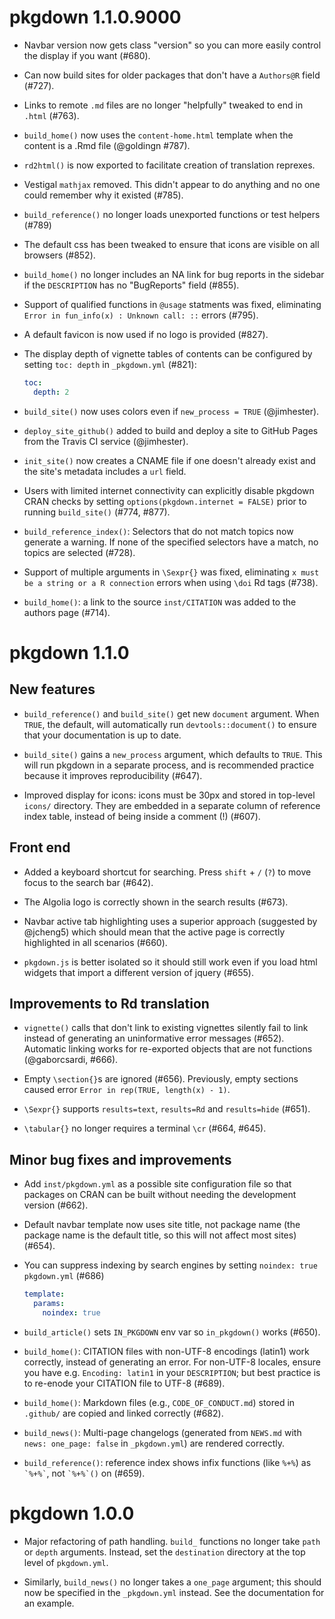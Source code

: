 # pkgdown 1.1.0.9000

* Navbar version now gets class "version" so you can more easily control the
  display if you want (#680).

* Can now build sites for older packages that don't have a `Authors@R` field 
  (#727).

* Links to remote `.md` files are no longer "helpfully" tweaked to end in 
  `.html` (#763).

* `build_home()` now uses the `content-home.html` template when the content is a .Rmd file (@goldingn #787).

* `rd2html()` is now exported to facilitate creation of translation reprexes.

* Vestigal `mathjax` removed. This didn't appear to do anything and no one
  could remember why it existed (#785).

* `build_reference()` no longer loads unexported functions or test helpers 
  (#789)

* The default css has been tweaked to ensure that icons are visible on all
  browsers (#852).

* `build_home()` no longer includes an NA link for bug reports in the
  sidebar if the `DESCRIPTION` has no "BugReports" field (#855).

* Support of qualified functions in `@usage` statments was fixed, eliminating `Error in fun_info(x) : Unknown call: ::` errors (#795).

* A default favicon is now used if no logo is provided (#827).

* The display depth of vignette tables of contents can be configured by setting `toc: depth` in `_pkgdown.yml` (#821):

  ```yaml
  toc:
    depth: 2
  ```

* `build_site()` now uses colors even if `new_process = TRUE` (@jimhester).

* `deploy_site_github()` added to build and deploy a site to GitHub Pages from the
  Travis CI service (@jimhester).

* `init_site()` now creates a CNAME file if one doesn't already exist and the
  site's metadata includes a `url` field.

* Users with limited internet connectivity can explicitly disable pkgdown CRAN checks
  by setting `options(pkgdown.internet = FALSE)` prior to running `build_site()` (#774, #877).
  
* `build_reference_index()`: Selectors that do not match topics now generate a warning.
  If none of the specified selectors have a match, no topics are selected (#728).
  
* Support of multiple arguments in `\Sexpr{}` was fixed, eliminating `x must be a
  string or a R connection` errors when using `\doi` Rd tags (#738).

* `build_home()`: a link to the source `inst/CITATION` was added to the authors page (#714).

# pkgdown 1.1.0

## New features

* `build_reference()` and `build_site()` get new `document` argument. When 
  `TRUE`, the default, will automatically run `devtools::document()` to 
  ensure that your documentation is up to date.

* `build_site()` gains a `new_process` argument, which defaults to `TRUE`.
  This will run pkgdown in a separate process, and is recommended practice
  because it improves reproducibility (#647).

* Improved display for icons: icons must be 30px and stored in top-level 
  `icons/` directory. They are embedded in a separate column of reference 
  index table, instead of being inside a comment (!) (#607).
  
## Front end

* Added a keyboard shortcut for searching. Press `shift` + `/` (`?`) to move 
  focus to the search bar (#642). 
  
* The Algolia logo is correctly shown in the search results (#673).
 
* Navbar active tab highlighting uses a superior approach (suggested by 
  @jcheng5) which should mean that the active page is correctly highlighted
  in all scenarios (#660).

* `pkgdown.js` is better isolated so it should still work even if you 
  load html widgets that import a different version of jquery (#655).

## Improvements to Rd translation

* `vignette()` calls that don't link to existing vignettes silently fail 
  to link instead of generating an uninformative error messages (#652). 
  Automatic linking works for re-exported objects that are not functions 
  (@gaborcsardi, #666).

* Empty `\section{}`s are ignored (#656). Previously, empty sections caused 
  error `Error in rep(TRUE, length(x) - 1)`.

* `\Sexpr{}` supports `results=text`, `results=Rd` and `results=hide` (#651).

* `\tabular{}` no longer requires a terminal `\cr` (#664, #645).

## Minor bug fixes and improvements

* Add `inst/pkgdown.yml` as a possible site configuration file so that packages 
  on CRAN can be built without needing the development version (#662).

* Default navbar template now uses site title, not package name (the package 
  name is the default title, so this will not affect most sites) (#654).

* You can suppress indexing by search engines by setting `noindex: true` 
  `pkgdown.yml` (#686)
  
    ```yaml
    template:
      params:
        noindex: true
    ```

* `build_article()` sets `IN_PKGDOWN` env var so `in_pkgdown()` works 
  (#650).

* `build_home()`: CITATION files with non-UTF-8 encodings (latin1) work
  correctly, instead of generating an error. For non-UTF-8 locales, ensure you 
  have e.g. `Encoding: latin1` in your `DESCRIPTION`; but best practice is to 
  re-enode your CITATION file to UTF-8 (#689).

* `build_home()`: Markdown files (e.g., `CODE_OF_CONDUCT.md`) stored in 
  `.github/` are copied and linked correctly (#682).

* `build_news()`: Multi-page changelogs (generated from `NEWS.md` with
  `news: one_page: false` in `_pkgdown.yml`) are rendered correctly.

* `build_reference()`: reference index shows infix functions (like `%+%`) as 
  `` `%+%` ``, not `` `%+%`() `` on  (#659).

# pkgdown 1.0.0

* Major refactoring of path handling. `build_` functions no longer take
  `path` or `depth` arguments. Instead, set the `destination` directory 
  at the top level of `pkgdown.yml`.

* Similarly, `build_news()` no longer takes a `one_page` argument;
  this should now be specified in the `_pkgdown.yml` instead. See the 
  documentation for an example.
